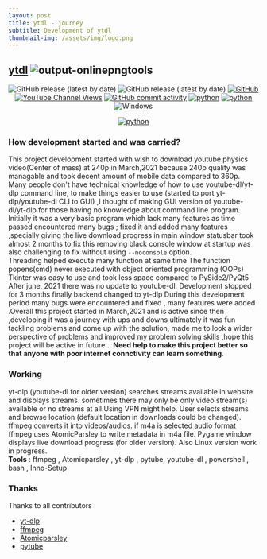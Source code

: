 ```yaml
---
layout: post
title: ytdl - journey
subtitle: Development of ytdl
thumbnail-img: /assets/img/logo.png
---
```


## [ytdl](https://github.com/sourabhkv/ytdl) ![output-onlinepngtools](https://user-images.githubusercontent.com/55890376/147201322-7cb830c8-9a47-4bbb-ad0b-d79d4c09b58a.png)
<p align="center">
<img alt="GitHub release (latest by date)" src="https://img.shields.io/github/downloads/sourabhkv/ytdl/total?logo=GitHub">
<img alt="GitHub release (latest by date)" src="https://img.shields.io/github/downloads/sourabhkv/ytdl/latest/total?logo=github"> <a href="https://github.com/sourabhkv/ytdl/blob/main/LICENSE"><img alt="GitHub" src="https://img.shields.io/github/license/sourabhkv/ytdl"></a>
<a href="https://www.youtube.com/channel/UCdr0BYy90kbqE2AN4GU2-oQ/featured"><img alt="YouTube Channel Views" src="https://img.shields.io/youtube/channel/views/UCdr0BYy90kbqE2AN4GU2-oQ?style=social"></a>
<a href="https://github.com/sourabhkv/ytdl/commits"><img alt="GitHub commit activity" src="https://img.shields.io/github/commit-activity/m/sourabhkv/ytdl?color=red&label=Commit" ></a> <a href="https://python.org"><img alt="python" src="https://img.shields.io/badge/python-3670A0?style=flat&logo=python&logoColor=ffdd54" ></a> <a href="https://python.org"><img alt="python" src="https://img.shields.io/badge/c%23-%23239120.svg?style=flat&logo=c-sharp&logoColor=white" ></a> <img alt="Windows" src="https://img.shields.io/badge/Windows-0078D6?style=flat&logo=windows&logoColor=white" >
</p>
<p align="center">
<a href="https://github.com/sourabhkv/ytdl"><img alt="python" src="https://user-images.githubusercontent.com/55890376/187068580-eabf12eb-cfce-49cb-a026-664087963ffe.png" ></a>
<br>
</p>

### How development started and was carried?
This project development started with wish to download youtube physics video(Center of mass) at 240p in March,2021 because 240p quality was managable and took decent amount of mobile data compared to 360p. Many people don't have technical knowledge of how to use youtube-dl/yt-dlp command line, to make things easier to use (started to port yt-dlp/youtube-dl CLI to GUI) ,I thought of making GUI version of youtube-dl/yt-dlp for those having no knowledge about command line program. Initially it was a very basic program which lack many features as time passed encountered many bugs ; fixed it and added many features ,specially giving the live download progress in main window statusbar took almost 2 months to fix this removing black console window at startup was also challenging to fix without using `--noconsole` option.<br>
Threading helped execute many function at same time The function popens(cmd) never executed with object oriented programming (OOPs) Tkinter was easy to use and took less space compared to PySide2/PyQt5 After june, 2021 there was no update to youtube-dl. Development stopped for 3 months finally backend changed to yt-dlp During this development period many bugs were encountered and fixed , many features were added .Overall this project started in March,2021 and is active since then ,developing it was a journey with ups and downs ultimately it was fun tackling problems and come up with the solution, made me to look a wider perspective of problems and improved my problem solving skills ,hope this project will be active in future... **Need help to make this project better so that anyone with poor internet connctivity can learn something**.<br>

### Working
yt-dlp (youtube-dl for older version) searches streams available in website and displays streams. sometimes there may only be only video stream(s) available or no streams at all.Using VPN might help. User selects streams and browse location (default location in downloads could be changed). ffmpeg converts it into videos/audios. if m4a is selected audio format ffmpeg uses AtomicParsley to write metadata in m4a file. Pygame window displays live download progress (for older version).
Also Linux version work in progress.<br>
**Tools** : ffmpeg , Atomicparsley , yt-dlp , pytube, youtube-dl , powershell , bash , Inno-Setup<br>

### Thanks
Thanks to all contributors
- [yt-dlp](https://github.com/yt-dlp/yt-dlp)
- [ffmpeg](https://ffmpeg.org/ffmpeg.html)
- [Atomicparsley](http://atomicparsley.sourceforge.net/)
- [pytube](http://atomicparsley.sourceforge.net/)